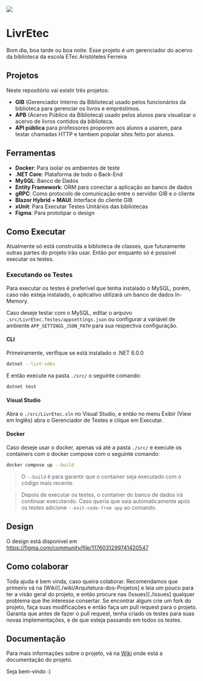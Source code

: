 ![](https://repobeats.axiom.co/api/embed/f5cead7dc8f370c3893a9f4a5edfd68b154ec43d.svg)

# LivrEtec
Bom dia, boa tarde ou boa noite. Esse projeto é um gerenciador do acervo da biblioteca da escola ETec Aristóteles Ferreira

## Projetos
Neste repositório vai existir três projetos:
- **GIB** (Gerenciador Interno da Biblioteca) usado pelos funcionários da biblioteca para gerenciar os livros e empréstimos.
- **APB** (Acervo Público da Biblioteca) usado pelos alunos para visualizar o acervo de livros contidos da biblioteca. 
- **API pública** para professores proporem aos alunos a usarem, para testar chamadas HTTP e tambem popular sites feito por alunos.

## Ferramentas
- **Docker**: Para isolar os ambientes de teste
- **.NET Core**: Plataforma de todo o Back-End
- **MySQL**: Banco de Dados
- **Entity Framework**: ORM para conectar a aplicação ao banco de dados
- **gRPC**: Como protocolo de comunicação entre o servidor GIB e o cliente 
- **Blazor Hybrid + MAUI**: Interface do cliente GIB
- **xUnit**: Para Executar Testes Unitários das bibliotecas
- **Figma**: Para prototipar o design

## Como Executar
Atualmente só está construída a biblioteca de classes, que futuramente outras partes do projeto irão usar. Então por enquanto só é possivel executar os testes.

### Executando os Testes
Para executar os testes é preferível que tenha instalado o MySQL, porém, caso não esteja instalado, o aplicativo utilizará um banco de dados In-Memory. 

Caso deseje testar com o MySQL, editar o arquivo `.src/LivrEtec.Testes/appsettings.json` ou configurar a variável de ambiente `APP_SETTINGS_JSON_PATH` para sua respectiva configuração.

#### CLI
Primeiramente, verifique se está instalado o .NET 6.0.0
```bash
dotnet --list-sdks
```

E então execute na pasta `./src/` o seguinte comando:
```bash
dotnet test
```

#### Visual Studio 
Abra o `./src/LivrEtec.sln` no Visual Studio, e então no menu Exibir (View em Inglês) abra o Gerenciador de Testes e clique em Executar.

#### Docker
Caso deseje usar o docker, apenas vá até a pasta `./src/` e execute os containers com o docker compose com o seguinte comando:
```bash
docker compose up --build
``` 
> O `--build` é para garantir que o container seja executado com o código mais recente.

> Depois de executar os testes, o container do banco de dados irá continuar executando. Caso queria que saia automaticamente após os testes adicione `--exit-code-from app` ao comando.

## Design 
O design está disponivel em https://figma.com/community/file/1176031299741420547

## Como colaborar 
Toda ajuda é bem vinda, caso queira colaborar. Recomendamos que primeiro vá na (Wiki)[./wiki/Arquitetura-dos-Projetos] e leia um pouco para ter a visão geral do projeto, e então procure nas (Issues)[./issues] qualquer problema que lhe interesse consertar. Se encontrar algum crie um fork do projeto, faça suas modificações e então faça um pull request para o projeto.
Garanta que antes de fazer o pull request, tenha criado os testes para suas novas implementações, e de que esteja passando em todos os testes.

## Documentação
Para mais informações sobre o projeto, vá na [Wiki](https://github.com/GoliasVictor/LivrEtec/wiki) onde está a documentação do projeto.

Seja bem-vindo :)
